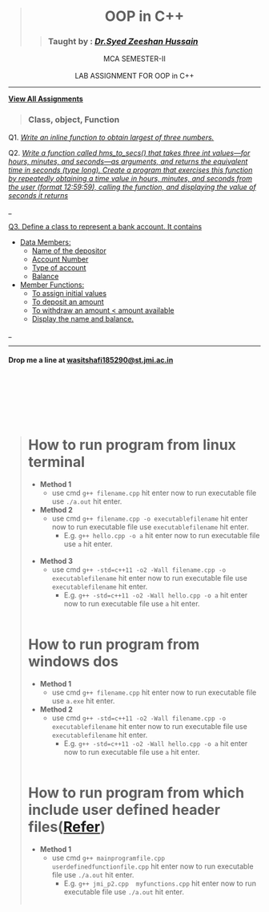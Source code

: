 
># <div align="center">**OOP in C++**</div>
>> ### Taught by : _[Dr.Syed Zeeshan Hussain](https://www.jmi.ac.in/computerscience/faculty-members/Dr_Syed_Zeeshan_Hussain-2203 "See Profile")_

<div align="center">MCA SEMESTER-II</div>
<br/>

<div align="center">LAB ASSIGNMENT FOR OOP in C++</div>

***

**[View All Assignments](https://github.com/wasitshafi/JMI-MCA/tree/master/II-sem/C%2B%2B/Assignments)**

> ### Class, object, Function

Q1.   _[Write an inline function to obtain largest of three numbers.](Assignments/Assig.%20I/jmi_p1.cpp "View Code")_

Q2.   _[Write a function called hms_to_secs() that takes three int values—for hours, minutes, and seconds—as arguments, and returns the equivalent time in seconds (type long). Create a program that exercises this function by repeatedly obtaining a time value in hours, minutes, and seconds from the user (format 12:59:59), calling the function, and displaying the value of seconds it returns](Assignments/Assig.%20I/jmi_p2.cpp "View Code")_

_<a href= "Assignments/Assig.%20I/jmi_p3.cpp" title = "View Code"><div>Q3. Define a class to represent a bank account. It contains
  + Data Members:
    - Name of the depositor 
    - Account Number 
    - Type of account 
    - Balance 
  + Member Functions: 
    - To assign initial values 
    - To deposit an amount 
    - To withdraw an amount < amount available 
    - Display the name and balance.
    </div></a>_
<hr/>



#### **Drop me a line at** <wasitshafi185290@st.jmi.ac.in>



<!-- Template 
Q#.   _[](Assignments/Assig.%20I "View Code")_
-->





















<br/><br/><br/>
---
> # How to run program from linux terminal
>  - **Method 1**
>    - use cmd ``g++ filename.cpp`` hit enter now to run executable file use ``./a.out`` hit enter.
>  - **Method 2**
>    - use cmd ``g++ filename.cpp -o executablefilename`` hit enter now to run executable file use ``executablefilename`` hit enter.
>       - E.g. ``g++ hello.cpp -o a`` hit enter now to run executable file use ``a`` hit enter.
<br/><br/>
>  - **Method 3**
>    - use cmd ``g++ -std=c++11 -o2 -Wall filename.cpp -o executablefilename`` hit enter now to run executable file use ``executablefilename`` hit enter.
>       - E.g. ``g++ -std=c++11 -o2 -Wall hello.cpp -o a`` hit enter now to run executable file use ``a`` hit enter.
<br/><br/>
> # How to run program from windows dos
>  - **Method 1**
>    - use cmd ``g++ filename.cpp`` hit enter now to run executable file use ``a.exe`` hit enter.
>  - **Method 2**
>    - use cmd ``g++ -std=c++11 -o2 -Wall filename.cpp -o executablefilename`` hit enter now to run executable file use ``executablefilename`` hit enter.
>       - E.g. ``g++ -std=c++11 -o2 -Wall hello.cpp -o a`` hit enter now to run executable file use ``a`` hit enter.
<br/><br/>
> # How to run program from which include user defined header files([Refer](https://github.com/wasitshafi/JMI-MCA/blob/master/II-sem/c%2B%2B/Assignments/Assig.%20IV/jmi_p2.cpp))
>  - **Method 1**
>    - use cmd ``g++ mainprogramfile.cpp userdefinedfunctionfile.cpp`` hit enter now to run executable file use ``./a.out`` hit enter.
>       - E.g. ``g++ jmi_p2.cpp  myfunctions.cpp`` hit enter now to run executable file use ``./a.out`` hit enter.
<br/><br/>
